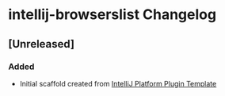 <!-- Keep a Changelog guide -> https://keepachangelog.com -->

# intellij-browserslist Changelog

## [Unreleased]
### Added
- Initial scaffold created from [IntelliJ Platform Plugin Template](https://github.com/JetBrains/intellij-platform-plugin-template)
